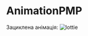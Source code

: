 # AnimationPMP

Зациклена анімація:
![lottie](https://github.com/whosedenny/AnimationPMP/assets/90749476/4ff0c51f-9e0e-41f9-b758-e4838c180743)
